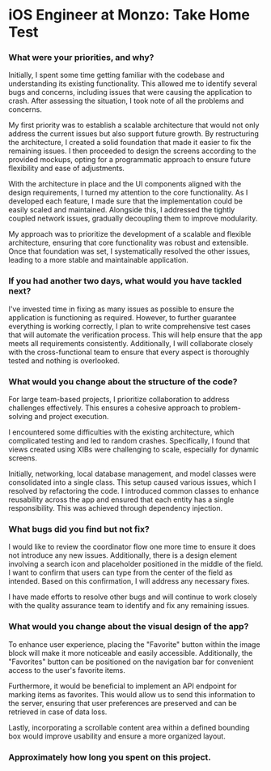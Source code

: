 # iOS Engineer at Monzo: Take Home Test

### What were your priorities, and why?
Initially, I spent some time getting familiar with the codebase and understanding its existing functionality. This allowed me to identify several bugs and concerns, including issues that were causing the application to crash. 
After assessing the situation, I took note of all the problems and concerns.

My first priority was to establish a scalable architecture that would not only address the current issues but also support future growth. By restructuring the architecture, I created a solid foundation that made it easier to fix the remaining issues. 
I then proceeded to design the screens according to the provided mockups, opting for a programmatic approach to ensure future flexibility and ease of adjustments.

With the architecture in place and the UI components aligned with the design requirements, I turned my attention to the core functionality. As I developed each feature, I made sure that the implementation could be easily scaled and maintained. 
Alongside this, I addressed the tightly coupled network issues, gradually decoupling them to improve modularity.

My approach was to prioritize the development of a scalable and flexible architecture, ensuring that core functionality was robust and extensible. 
Once that foundation was set, I systematically resolved the other issues, leading to a more stable and maintainable application.

### If you had another two days, what would you have tackled next?
I've invested time in fixing as many issues as possible to ensure the application is functioning as required. 
However, to further guarantee everything is working correctly, I plan to write comprehensive test cases that will automate the verification process. 
This will help ensure that the app meets all requirements consistently. Additionally, I will collaborate closely with the cross-functional team to ensure that every aspect is thoroughly tested and nothing is overlooked.

### What would you change about the structure of the code?
For large team-based projects, I prioritize collaboration to address challenges effectively. This ensures a cohesive approach to problem-solving and project execution.

I encountered some difficulties with the existing architecture, which complicated testing and led to random crashes. Specifically, I found that views created using XIBs were challenging to scale, especially for dynamic screens.

Initially, networking, local database management, and model classes were consolidated into a single class. This setup caused various issues, which I resolved by refactoring the code. I introduced common classes to enhance reusability across the app and ensured that each entity has a single responsibility. This was achieved through dependency injection.

### What bugs did you find but not fix?
I would like to review the coordinator flow one more time to ensure it does not introduce any new issues. Additionally, there is a design element involving a search icon and placeholder positioned in the middle of the field. I want to confirm that users can type from the center of the field as intended. Based on this confirmation, I will address any necessary fixes.

I have made efforts to resolve other bugs and will continue to work closely with the quality assurance team to identify and fix any remaining issues.

### What would you change about the visual design of the app?
To enhance user experience, placing the "Favorite" button within the image block will make it more noticeable and easily accessible. Additionally, the "Favorites" button can be positioned on the navigation bar for convenient access to the user's favorite items.

Furthermore, it would be beneficial to implement an API endpoint for marking items as favorites. This would allow us to send this information to the server, ensuring that user preferences are preserved and can be retrieved in case of data loss.

Lastly, incorporating a scrollable content area within a defined bounding box would improve usability and ensure a more organized layout.

### Approximately how long you spent on this project.

